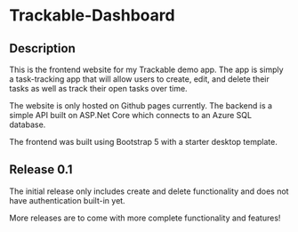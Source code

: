 # Trackable-Dashboard

## Description
This is the frontend website for my Trackable demo app. The app is simply a task-tracking app that will allow users to create, edit, and delete their tasks 
as well as track their open tasks over time. 

The website is only hosted on Github pages currently. The backend is a simple API built on ASP.Net Core which connects to an Azure SQL database.

The frontend was built using Bootstrap 5 with a starter desktop template.

## Release 0.1
The initial release only includes create and delete functionality and does not have authentication built-in yet.

More releases are to come with more complete functionality and features!
